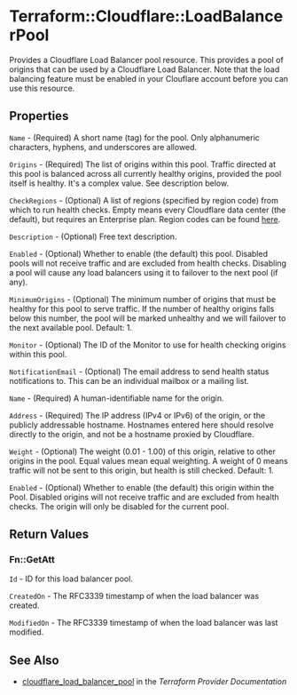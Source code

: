 # Terraform::Cloudflare::LoadBalancerPool

Provides a Cloudflare Load Balancer pool resource. This provides a pool of origins that can be used by a Cloudflare Load Balancer. Note that the load balancing feature must be enabled in your Clouflare account before you can use this resource.

## Properties

`Name` - (Required) A short name (tag) for the pool. Only alphanumeric characters, hyphens, and underscores are allowed.

`Origins` - (Required) The list of origins within this pool. Traffic directed at this pool is balanced across all currently healthy origins, provided the pool itself is healthy. It's a complex value. See description below.

`CheckRegions` - (Optional) A list of regions (specified by region code) from which to run health checks. Empty means every Cloudflare data center (the default), but requires an Enterprise plan. Region codes can be found [here](https://support.cloudflare.com/hc/en-us/articles/115000540888-Load-Balancing-Geographic-Regions).

`Description` - (Optional) Free text description.

`Enabled` - (Optional) Whether to enable (the default) this pool. Disabled pools will not receive traffic and are excluded from health checks. Disabling a pool will cause any load balancers using it to failover to the next pool (if any).

`MinimumOrigins` - (Optional) The minimum number of origins that must be healthy for this pool to serve traffic. If the number of healthy origins falls below this number, the pool will be marked unhealthy and we will failover to the next available pool. Default: 1.

`Monitor` - (Optional) The ID of the Monitor to use for health checking origins within this pool.

`NotificationEmail` - (Optional) The email address to send health status notifications to. This can be an individual mailbox or a mailing list.

`Name` - (Required) A human-identifiable name for the origin.

`Address` - (Required) The IP address (IPv4 or IPv6) of the origin, or the publicly addressable hostname. Hostnames entered here should resolve directly to the origin, and not be a hostname proxied by Cloudflare.

`Weight` - (Optional) The weight (0.01 - 1.00) of this origin, relative to other origins in the pool. Equal values mean equal weighting. A weight of 0 means traffic will not be sent to this origin, but health is still checked. Default: 1.

`Enabled` - (Optional) Whether to enable (the default) this origin within the Pool. Disabled origins will not receive traffic and are excluded from health checks. The origin will only be disabled for the current pool.


## Return Values

### Fn::GetAtt

`Id` - ID for this load balancer pool.

`CreatedOn` - The RFC3339 timestamp of when the load balancer was created.

`ModifiedOn` - The RFC3339 timestamp of when the load balancer was last modified.

## See Also

* [cloudflare_load_balancer_pool](https://www.terraform.io/docs/providers/cloudflare/r/load_balancer_pool.html) in the _Terraform Provider Documentation_
